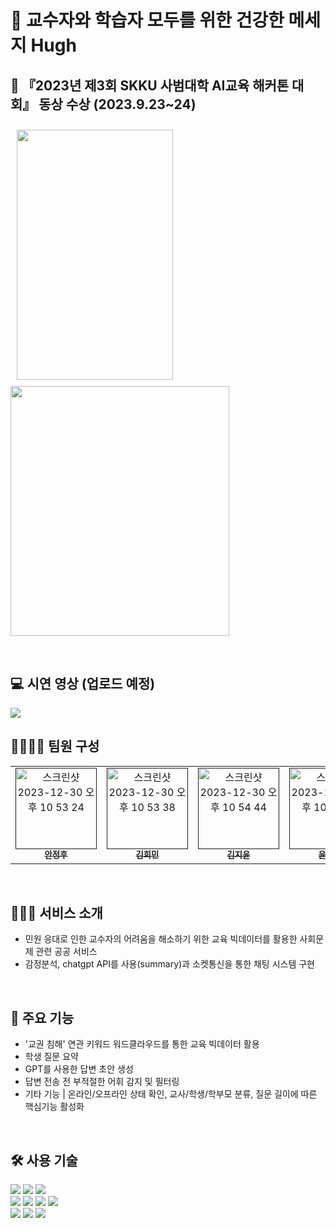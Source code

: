 # 📨 교수자와 학습자 모두를 위한 건강한 메세지 Hugh

## 🥉 『2023년 제3회 SKKU 사범대학 AI교육 해커톤 대회』 동상 수상 (2023.9.23~24)

<p>
  <img width="250" height="400" style="margin: 10px;"  src="https://github.com/hughtamo/.github/assets/101869611/e7b955d2-096e-42ea-9133-06829f570ee3">
  <img width="350" height="400"  src="https://github.com/hughtamo/.github/assets/101869611/2dde4b6a-34d4-42be-b9a3-bde043568c78">
</p>
<br>

## 💻 시연 영상 (업로드 예정)
<img src="https://github.com/hughtamo/.github/assets/101869611/6475dee0-9a83-4ce5-aa56-8d9019a5fd3d">

## 👩‍👩‍👧‍👦 팀원 구성
<table>
  <tbody>
    <tr>
      <td align="center"><a href=""><img width="130px" alt="스크린샷 2023-12-30 오후 10 53 24" src="https://github.com/hughtamo/.github/assets/101869611/fd3c9e06-85ae-4e49-abb9-a825f5d772a6"><br /><sub><b>안정후</b></sub></a><br /></td>
      <td align="center"><a href=""><img width="130px" alt="스크린샷 2023-12-30 오후 10 53 38" src="https://github.com/hughtamo/.github/assets/101869611/b0b588ae-6a8d-43d1-87e6-116ecf75c267"><br /><sub><b>김회민</b></sub></a><br /></td>
      <td align="center"><a href=""><img width="130px" alt="스크린샷 2023-12-30 오후 10 54 44" src="https://github.com/hughtamo/.github/assets/101869611/e1fe12c7-7278-409d-a3f6-2f2cd2efa560">
<br /><sub><b>김지윤</b></sub></a><br /></td>
      <td align="center"><a href=""><img width="130px" alt="스크린샷 2023-12-30 오후 10 55 29" src="https://github.com/hughtamo/.github/assets/101869611/8c5873a1-c44e-4112-a098-26d6394e0c84">
<br /><sub><b>윤상진</b></sub></a><br /></td>
    </tr>
  </tbody>
</table>
<br>

## 🧑🏻‍💻 서비스 소개
- 민원 응대로 인한 교수자의 어려움을 해소하기 위한 교육 빅데이터를 활용한 사회문제 관련 공공 서비스
- 감정분석, chatgpt API를 사용(summary)과 소켓통신을 통한 채팅 시스템 구현
<br>

## 🔎 주요 기능
- '교권 침해' 연관 키워드 워드클라우드를 통한 교육 빅데이터 활용
- 학생 질문 요약
- GPT를 사용한 답변 초안 생성
- 답변 전송 전 부적절한 어휘 감지 및 필터링
- 기타 기능 | 온라인/오프라인 상태 확인, 교사/학생/학부모 분류, 질문 길이에 따른 핵심기능 활성화
<br>

## 🛠️ 사용 기술
<div>
<img src="https://img.shields.io/badge/html5-E34F26?style=for-the-badge&logo=html5&logoColor=white"> 
<img src="https://img.shields.io/badge/css-1572B6?style=for-the-badge&logo=css3&logoColor=white"> 
<img src="https://img.shields.io/badge/javascript-F7DF1E?style=for-the-badge&logo=javascript&logoColor=black"> 
<br>
  
<img src="https://img.shields.io/badge/react-61DAFB?style=for-the-badge&logo=react&logoColor=black"> 
<img src="https://img.shields.io/badge/node.js-339933?style=for-the-badge&logo=Node.js&logoColor=white">
<img src="https://img.shields.io/badge/express-000000?style=for-the-badge&logo=express&logoColor=white">
<img src="https://img.shields.io/badge/mongoDB-47A248?style=for-the-badge&logo=MongoDB&logoColor=white">

<br>
<img src="https://img.shields.io/badge/github-181717?style=for-the-badge&logo=github&logoColor=white">
<img src="https://img.shields.io/badge/git-F05032?style=for-the-badge&logo=git&logoColor=white">
<img src="https://img.shields.io/badge/chatGPT-74aa9c?style=for-the-badge&logo=openai&logoColor=white"/>

</div>
